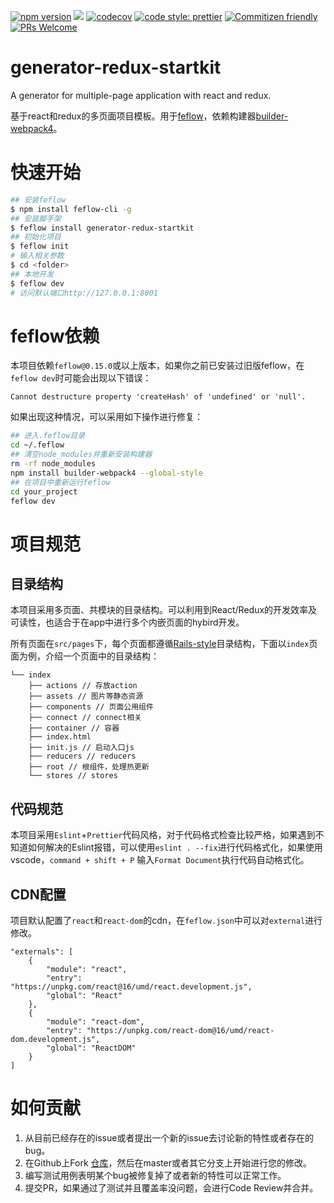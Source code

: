 
[![npm version](https://badge.fury.io/js/generator-redux-startkit.svg)](https://badge.fury.io/js/generator-redux-startkit)
[![](https://img.shields.io/travis/feflow/generator-redux-startkit.svg)](https://travis-ci.com/feflow/generator-redux-startkit)
[![codecov](https://codecov.io/gh/feflow/generator-redux-startkit/branch/master/graph/badge.svg)](https://codecov.io/gh/feflow/generator-redux-startkit)
[![code style: prettier](https://img.shields.io/badge/code_style-prettier-ff69b4.svg)](https://github.com/prettier/prettier)
[![Commitizen friendly](https://img.shields.io/badge/commitizen-friendly-brightgreen.svg)](http://commitizen.github.io/cz-cli/)
[![PRs Welcome](https://img.shields.io/badge/PRs-welcome-brightgreen.svg)](http://makeapullrequest.com)

# generator-redux-startkit
A generator for multiple-page application with react and redux.

基于react和redux的多页面项目模板。用于[feflow](http://www.feflowjs.org/zh-cn/docs/)，依赖构建器[builder-webpack4](https://github.com/feflow/builder-webpack4)。

# 快速开始

``` bash
## 安装feflow
$ npm install feflow-cli -g
## 安装脚手架
$ feflow install generator-redux-startkit
## 初始化项目
$ feflow init
# 输入相关参数
$ cd <folder>
## 本地开发
$ feflow dev
# 访问默认端口http://127.0.0.1:8001
```

# feflow依赖

本项目依赖`feflow@0.15.0`或以上版本，如果你之前已安装过旧版feflow，在`feflow dev`时可能会出现以下错误：

```
Cannot destructure property 'createHash' of 'undefined' or 'null'.
```

如果出现这种情况，可以采用如下操作进行修复：

```bash
## 进入.feflow目录
cd ~/.feflow
## 清空node_modules并重新安装构建器
rm -rf node_modules
npm install builder-webpack4 --global-style
## 在项目中重新运行feflow
cd your_project
feflow dev
```

# 项目规范

## 目录结构

本项目采用多页面、共模块的目录结构。可以利用到React/Redux的开发效率及可读性，也适合于在app中进行多个内嵌页面的hybird开发。

所有页面在`src/pages`下，每个页面都遵循[Rails-style](https://redux.js.org/faq/codestructure#what-should-my-file-structure-look-like-how-should-i-group-my-action-creators-and-reducers-in-my-project-where-should-my-selectors-go)目录结构，下面以`index`页面为例，介绍一个页面中的目录结构：

```
└── index
    ├── actions // 存放action
    ├── assets // 图片等静态资源
    ├── components // 页面公用组件
    ├── connect // connect相关
    ├── container // 容器
    ├── index.html
    ├── init.js // 启动入口js
    ├── reducers // reducers
    ├── root // 根组件，处理热更新
    └── stores // stores
```

## 代码规范

本项目采用`Eslint`+`Prettier`代码风格，对于代码格式检查比较严格，如果遇到不知道如何解决的Eslint报错，可以使用`eslint . --fix`进行代码格式化，如果使用vscode，`command + shift + P` 输入`Format Document`执行代码自动格式化。

## CDN配置

项目默认配置了`react`和`react-dom`的cdn，在`feflow.json`中可以对`external`进行修改。

```
"externals": [
    {
        "module": "react",
        "entry": "https://unpkg.com/react@16/umd/react.development.js",
        "global": "React"
    },
    {
        "module": "react-dom",
        "entry": "https://unpkg.com/react-dom@16/umd/react-dom.development.js",
        "global": "ReactDOM"
    }
]
```

# 如何贡献

1. 从目前已经存在的issue或者提出一个新的issue去讨论新的特性或者存在的bug。
2. 在Github上Fork [仓库](https://github.com/feflow/generator-redux-startkit)，然后在master或者其它分支上开始进行您的修改。
3. 编写测试用例表明某个bug被修复掉了或者新的特性可以正常工作。
4. 提交PR，如果通过了测试并且覆盖率没问题，会进行Code Review并合并。